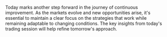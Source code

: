 Today marks another step forward in the journey of continuous improvement. As the markets evolve and new opportunities arise, it's essential to maintain a clear focus on the strategies that work while remaining adaptable to changing conditions. The key insights from today's trading session will help refine tomorrow's approach.